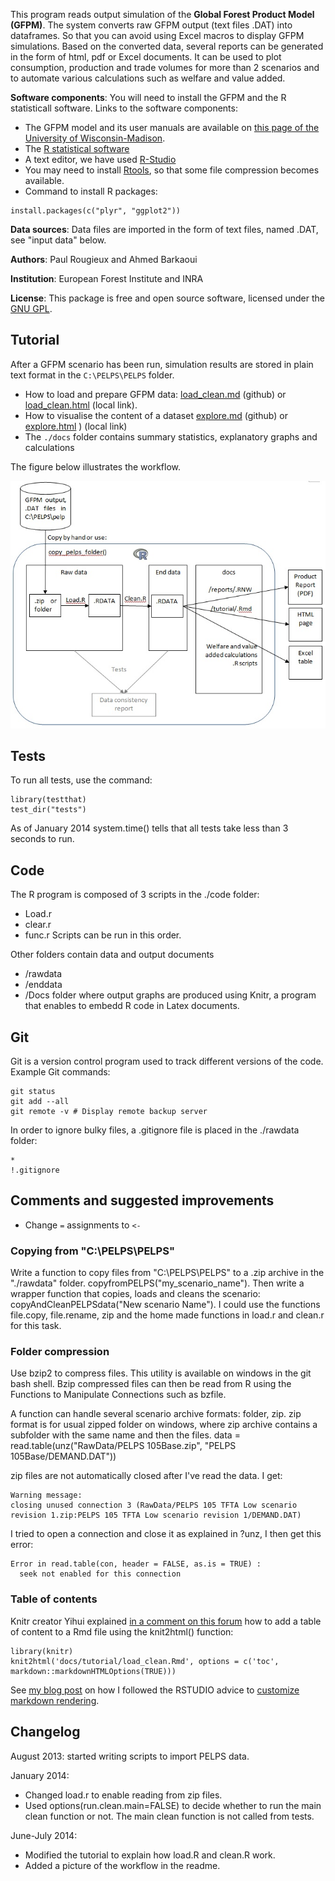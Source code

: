 This program reads output simulation of the __Global Forest Product Model (GFPM)__. 
The system converts raw GFPM output (text files .DAT) into dataframes. So that you can avoid using Excel macros to display GFPM simulations. Based on the converted data, several reports can be generated in the form of html, pdf or Excel documents. It can be used to plot consumption, production and trade volumes for more than 2 scenarios and to automate various calculations such as welfare and value added.


__Software components__:
You will need to install the GFPM and the R statisticall software. Links to the software components:
* The GFPM model and its user manuals are available on [this page of the University of Wisconsin-Madison](http://labs.russell.wisc.edu/buongiorno/welcome/gfpm/).
* The [R statistical software](http://www.r-project.org/)
* A text editor, we have used [R-Studio](http://www.rstudio.com/products/rstudio/download/)
* You may need to install [Rtools](http://cran.r-project.org/bin/windows/Rtools/), so that some file compression becomes available.
* Command to install R packages:
```
install.packages(c("plyr", "ggplot2"))
```


__Data sources__: Data files are imported in the form of text files, named .DAT, see "input data" below.

__Authors__: Paul Rougieux and Ahmed Barkaoui

__Institution__: European Forest Institute and INRA 

__License__: This package is free and open source software, 
licensed under the [GNU GPL](http://www.gnu.org/copyleft/gpl.html).


Tutorial
----------
After a GFPM scenario has been run, simulation results are stored 
in plain text format in the `C:\PELPS\PELPS` folder. 
* How to load and prepare GFPM data: 
   [load_clean.md](./docs/tutorial/load_clean.md) (github) or [load_clean.html](./docs/tutorial/load_clean.html) (local link).
* How to visualise the content of a dataset [explore.md](./docs/tutorial/explore.md) (github) or [explore.html](./docs/tutorial/explore.html) ) (local link)
* The `./docs` folder contains summary statistics, explanatory graphs and calculations



The figure below illustrates the workflow. 

![gfpm_output_data_processing_workflow](docs/methodology/gfpm_output_data_processing_workflow.jpg)



Tests
-----
To run all tests, use the command:
```
library(testthat)
test_dir("tests")
```
As of January 2014 system.time() tells that all tests take less than 3 seconds to run.

Code 
-----
The R program is composed of 3 scripts in the ./code folder:
* Load.r
* clear.r
* func.r
Scripts can be run in this order.

Other folders contain data and output documents
* /rawdata
* /enddata
* /Docs folder where output graphs are produced
using Knitr, a program that enables to embedd R code in Latex documents.


Git 
---
Git is a version control program used to track different versions of the code. Example Git commands:
```
git status
git add --all
git remote -v # Display remote backup server
```
In order to ignore bulky files, a .gitignore file is placed in the ./rawdata folder:
```
*
!.gitignore
```

Comments and suggested improvements
--------------------------------
* Change `=` assignments to `<-`

### Copying from  "C:\PELPS\PELPS"
Write a function to copy files from "C:\PELPS\PELPS" to a .zip archive in the "./rawdata" folder.
copyfromPELPS("my_scenario_name"). Then write a wrapper function that copies, loads and cleans the scenario: copyAndCleanPELPSdata("New scenario Name"). I could use the functions file.copy, file.rename, zip and the home made functions in load.r and clean.r for this task.

### Folder compression
Use bzip2 to compress files. This utility is available on windows in the git bash shell.
Bzip compressed files can then be read from R using the Functions to Manipulate Connections such as bzfile.

A function can handle several scenario archive formats: folder, zip. 
zip format is for usual zipped folder on windows, where zip archive contains a subfolder with the same name and then the files.
data = read.table(unz("RawData/PELPS 105Base.zip", "PELPS 105Base/DEMAND.DAT"))

zip files are not automatically closed after I've read the data. I get:
```
Warning message:
closing unused connection 3 (RawData/PELPS 105 TFTA Low scenario revision 1.zip:PELPS 105 TFTA Low scenario revision 1/DEMAND.DAT) 
```
I tried to open a connection and close it as explained in ?unz, I then get this error:
```
Error in read.table(con, header = FALSE, as.is = TRUE) : 
  seek not enabled for this connection
```

### Table of contents
Knitr creator Yihui explained [in a comment on this forum](http://stackoverflow.com/a/14664227/2641825) 
how to add a table of content to a Rmd file using the knit2html() function:
```
library(knitr)
knit2html('docs/tutorial/load_clean.Rmd', options = c('toc', markdown::markdownHTMLOptions(TRUE)))
```
See [my blog post](http://paulremote.blogspot.fr/2014/01/add-table-of-content-to-html-files.html) on 
how I followed the RSTUDIO advice to
[customize markdown rendering](http://www.rstudio.com/ide/docs/authoring/markdown_custom_rendering).

Changelog
---------
August 2013: started writing scripts to import PELPS data.

January 2014: 
* Changed load.r to enable reading from zip files. 
* Used options(run.clean.main=FALSE) to decide whether to run the main clean function or not.
  The main clean function is not called from tests. 

June-July 2014:
* Modified the tutorial to explain how load.R and clean.R work.
* Added a picture of the workflow in the readme.
